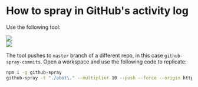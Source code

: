 # How to spray in GitHub's activity log

Use the following tool:

[![](https://img.shields.io/badge/Made%20With-Github%20Spray-lightgrey.svg?style=for-the-badge&logo=github)](https://github.com/Annihil/github-spray)  
[![](https://i.imgur.com/2DrTn0Z.gif)](https://github.com/Annihil/github-spray)

The tool pushes to `master` branch of a different repo, in this case `github-spray-commits`.
Open a workspace and use the following code to replicate:

``` bash
npm i -g github-spray
github-spray -t "./abot\." --multiplier 10 --push --force --origin https://github.com/andreasbotsikas/github-spray-commits.git
```

